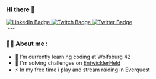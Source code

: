### Hi there 👋

<div id="badges">
  <a href="https://www.linkedin.com/in/heinz-ullrich-rings-542497103/">
    <img src="https://img.shields.io/badge/LinkedIn-blue?style=for-the-badge&logo=linkedin&logoColor=white" alt="LinkedIn Badge"/>
  </a>
  <a href="https://www.twitch.tv/caeadyen">
    <img src="https://img.shields.io/badge/Twitch-blue?style=for-the-badge&logo=twitch&logoColor=white" alt="Twitch Badge"/>
  </a>
  <a href="https://twitter.com/Caeadyen">
    <img src="https://img.shields.io/badge/Twitter-blue?style=for-the-badge&logo=twitter&logoColor=white" alt="Twitter Badge"/>
  </a>
</div>

<img src="https://komarev.com/ghpvc/?username=Caeadyen&style=flat-square&color=blue" alt=""/>
---

### :man_technologist: About me :

- 🌱 I’m currently learning coding at Wolfsburg 42
- 🔭 I'm solving challenges on  <a href="https://platform.entwicklerheld.de/publicprofile/1552f1b68a61424035404c162e0699dd"> EntwicklerHeld </a>
- :zap: In my free time i play and stream raiding in Everquest
